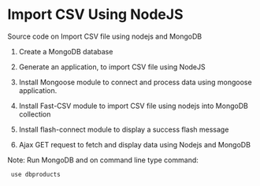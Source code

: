 # Import CSV Using NodeJS

Source code on Import CSV file using nodejs and MongoDB
   
1. Create a MongoDB database

2. Generate an application, to import CSV file  using NodeJS

3. Install Mongoose module to connect and process data using mongoose application.

4. Install Fast-CSV module to import CSV file using nodejs into MongoDB collection

5. Install flash-connect module to display a success flash message

6. Ajax GET request to fetch and display data using Nodejs and MongoDB


Note: Run MongoDB and on command line type command: 
    
     use dbproducts
 
